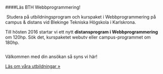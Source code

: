 ####Läs BTH Webbprogrammering!

<!-- <img src="/image/grill.jpeg?w=c7" alt="">
Den traditionella höstgrillen för nya, befintliga och utgångna studenter på programmen WIP, SE, ISE, DSV går snart av stapeln igen.

<a href="http://dbwebb.se/t/2624">Läs mer och anmäl dig</a>, om du lyckas hitta till anmälningsformuläret...<br><br>

<h4>Utbilda dig till webbprogrammerare vid BTH!</h4>
-->

<img src="/image/person/emma-pagwe.jpg?w=c7" alt="">
Studera på utbildningsprogram och kurspaket i Webbprogrammering på campus & distans vid Blekinge Tekniska Högskola i Karlskrona.

Till hösten 2016 startar vi ett nytt **distansprogram i Webbprogrammering** om 120hp. Sök det, kurspaketet webutv eller campus-programmet om 180hp.

<img src="/image/bobba_webprog2.jpg?w=c7" alt="">

Välkommen med din ansökan så syns vi här!

[Läs om våra utbildningar »](utbildning)<br><br>


<!--
<h4>Lär dig databaser och webb</h4>

**Lär dig** själv - och hjälp andra lära sig - **databaser**, **webbprogrammering** och **webbutveckling**.

**dbwebb** är en lärande community och fokus är <abbr title='Hypertext Markup Language'>HTML</abbr>, <abbr title='Cascading Style Sheets'>CSS</abbr>, <abbr title='Javascript är ett skriptspråk som ofta används i webbsammanhang'>JavaScript</abbr>, <abbr title='Rekursiv akronym för PHP: Hypertext Preprocessor'>PHP</abbr> och databaser med <abbr title='Structured Query Language'>SQL</abbr> i Unix-miljö och resten som krävs för att bygga webbplatser och webbapplikationer.

Så vad vill du göra?

* [Jobba med högskolekurserna]([BASEURL]kurser)
* [Kika på utbildningsutbudet]([BASEURL]utbildning)

Eller bara titta runt lite? 

Hur som haver - välkommen är du i vilket fall som helst.

/Mikael
-->
